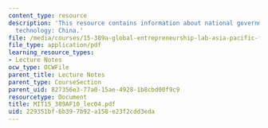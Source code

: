```yaml
---
content_type: resource
description: 'This resource contains information about national government, international
  technology: China.'
file: /media/courses/15-389a-global-entrepreneurship-lab-asia-pacific-fall-2010/229351bf6b397b92a158e23f2cdd3eda_MIT15_389AF10_lec04.pdf
file_type: application/pdf
learning_resource_types:
- Lecture Notes
ocw_type: OCWFile
parent_title: Lecture Notes
parent_type: CourseSection
parent_uid: 827356e3-77a0-15ae-4928-1b8cbd00f9c9
resourcetype: Document
title: MIT15_389AF10_lec04.pdf
uid: 229351bf-6b39-7b92-a158-e23f2cdd3eda
---
```

